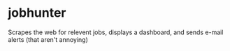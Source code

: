 # jobhunter
Scrapes the web for relevent jobs, displays a dashboard, and sends e-mail alerts (that aren't annoying)
